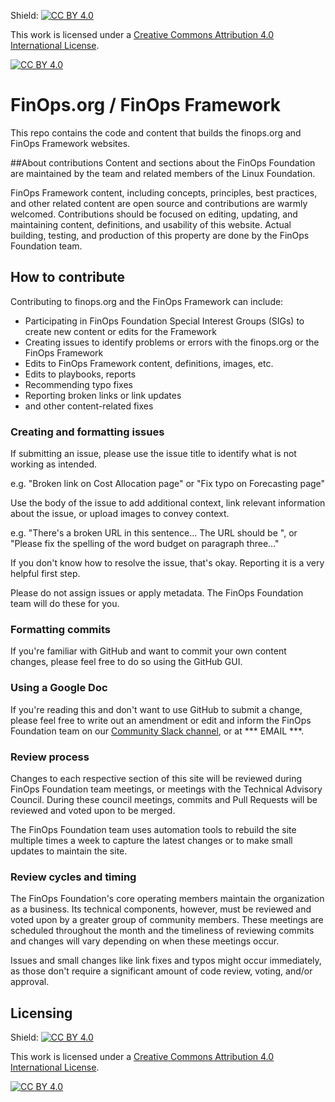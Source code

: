 Shield: [![CC BY 4.0][cc-by-shield]][cc-by]

This work is licensed under a
[Creative Commons Attribution 4.0 International License][cc-by].

[![CC BY 4.0][cc-by-image]][cc-by]

[cc-by]: http://creativecommons.org/licenses/by/4.0/
[cc-by-image]: https://i.creativecommons.org/l/by/4.0/88x31.png
[cc-by-shield]: https://img.shields.io/badge/License-CC%20BY%204.0-lightgrey.svg

# FinOps.org / FinOps Framework
This repo contains the code and content that builds the finops.org and FinOps Framework websites.

##About contributions
Content and sections about the FinOps Foundation are maintained by the team and related members of the Linux Foundation.

FinOps Framework content, including concepts, principles, best practices, and other related content are open source and contributions are warmly welcomed. Contributions should be focused on editing, updating, and maintaining content, definitions, and usability of this website. Actual building, testing, and production of this property are done by the FinOps Foundation team.

## How to contribute

Contributing to finops.org and the FinOps Framework can include:
* Participating in FinOps Foundation Special Interest Groups (SIGs) to create new content or edits for the Framework
* Creating issues to identify problems or errors with the finops.org or the FinOps Framework
* Edits to FinOps Framework content, definitions, images, etc.
* Edits to playbooks, reports
* Recommending typo fixes
* Reporting broken links or link updates
* and other content-related fixes

### Creating and formatting issues

If submitting an issue, please use the issue title to identify what is not working as intended.

  e.g. "Broken link on Cost Allocation page" or "Fix typo on Forecasting page"

Use the body of the issue to add additional context, link relevant information about the issue, or upload images to convey context.

  e.g. "There's a broken URL in this sentence... The URL should be <URL>", or "Please fix the spelling of the word budget on paragraph three..."
  
If you don't know how to resolve the issue, that's okay. Reporting it is a very helpful first step.

Please do not assign issues or apply metadata. The FinOps Foundation team will do these for you.

### Formatting commits

If you're familiar with GitHub and want to commit your own content changes, please feel free to do so using the GitHub GUI.

### Using a Google Doc
If you're reading this and don't want to use GitHub to submit a change, please feel free to write out an amendment or edit and inform the FinOps Foundation team on our [Community Slack channel](https://finopsfoundation.slack.com/), or at *** EMAIL ***.

### Review process

Changes to each respective section of this site will be reviewed during FinOps Foundation team meetings, or meetings with the Technical Advisory Council. During these council meetings, commits and Pull Requests will be reviewed and voted upon to be merged.

The FinOps Foundation team uses automation tools to rebuild the site multiple times a week to capture the latest changes or to make small updates to maintain the site.

### Review cycles and timing

The FinOps Foundation's core operating members maintain the organization as a business. Its technical components, however, must be reviewed and voted upon by a greater group of community members. These meetings are scheduled throughout the month and the timeliness of reviewing commits and changes will vary depending on when these meetings occur.

Issues and small changes like link fixes and typos might occur immediately, as those don't require a significant amount of code review, voting, and/or approval.

## Licensing

Shield: [![CC BY 4.0][cc-by-shield]][cc-by]

This work is licensed under a
[Creative Commons Attribution 4.0 International License][cc-by].

[![CC BY 4.0][cc-by-image]][cc-by]

[cc-by]: http://creativecommons.org/licenses/by/4.0/
[cc-by-image]: https://i.creativecommons.org/l/by/4.0/88x31.png
[cc-by-shield]: https://img.shields.io/badge/License-CC%20BY%204.0-lightgrey.svg
